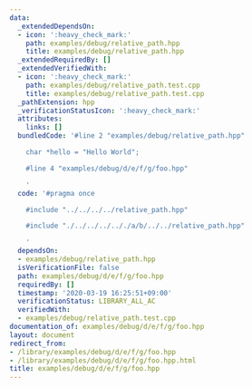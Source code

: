 ```yaml
---
data:
  _extendedDependsOn:
  - icon: ':heavy_check_mark:'
    path: examples/debug/relative_path.hpp
    title: examples/debug/relative_path.hpp
  _extendedRequiredBy: []
  _extendedVerifiedWith:
  - icon: ':heavy_check_mark:'
    path: examples/debug/relative_path.test.cpp
    title: examples/debug/relative_path.test.cpp
  _pathExtension: hpp
  _verificationStatusIcon: ':heavy_check_mark:'
  attributes:
    links: []
  bundledCode: '#line 2 "examples/debug/relative_path.hpp"

    char *hello = "Hello World";

    #line 4 "examples/debug/d/e/f/g/foo.hpp"

    '
  code: '#pragma once

    #include "../../../../relative_path.hpp"

    #include "./../../../.././a/b/../../relative_path.hpp"

    '
  dependsOn:
  - examples/debug/relative_path.hpp
  isVerificationFile: false
  path: examples/debug/d/e/f/g/foo.hpp
  requiredBy: []
  timestamp: '2020-03-19 16:25:51+09:00'
  verificationStatus: LIBRARY_ALL_AC
  verifiedWith:
  - examples/debug/relative_path.test.cpp
documentation_of: examples/debug/d/e/f/g/foo.hpp
layout: document
redirect_from:
- /library/examples/debug/d/e/f/g/foo.hpp
- /library/examples/debug/d/e/f/g/foo.hpp.html
title: examples/debug/d/e/f/g/foo.hpp
---
```

